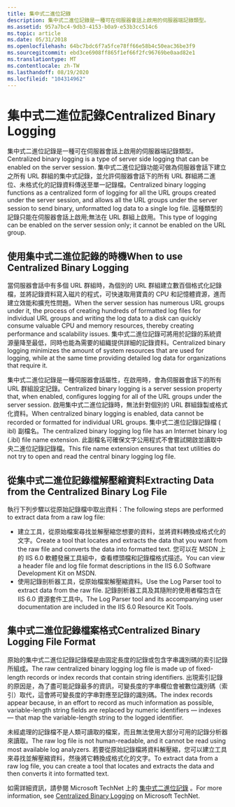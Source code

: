 ```yaml
---
title: 集中式二進位記錄
description: 集中式二進位記錄是一種可在伺服器會話上啟用的伺服器端記錄類型。
ms.assetid: 957a7bc4-9db3-4153-b0a9-e53b3cc514c6
ms.topic: article
ms.date: 05/31/2018
ms.openlocfilehash: 64bc7bdc6f7a5fce78ff66e58b4c50eac36be3f9
ms.sourcegitcommit: ebd3ce6908ff865f1ef66f2fc96769be0aad82e1
ms.translationtype: MT
ms.contentlocale: zh-TW
ms.lasthandoff: 08/19/2020
ms.locfileid: "104314962"
---
```

# <a name="centralized-binary-logging"></a><span data-ttu-id="40763-103">集中式二進位記錄</span><span class="sxs-lookup"><span data-stu-id="40763-103">Centralized Binary Logging</span></span>

<span data-ttu-id="40763-104">集中式二進位記錄是一種可在伺服器會話上啟用的伺服器端記錄類型。</span><span class="sxs-lookup"><span data-stu-id="40763-104">Centralized binary logging is a type of server side logging that can be enabled on the server session.</span></span> <span data-ttu-id="40763-105">集中式二進位記錄功能可做為伺服器會話下建立之所有 URL 群組的集中式記錄，並允許伺服器會話下的所有 URL 群組將二進位、未格式化的記錄資料傳送至單一記錄檔。</span><span class="sxs-lookup"><span data-stu-id="40763-105">Centralized binary logging functions as a centralized form of logging for all the URL groups created under the server session, and allows all the URL groups under the server session to send binary, unformatted log data to a single log file.</span></span> <span data-ttu-id="40763-106">這種類型的記錄只能在伺服器會話上啟用;無法在 URL 群組上啟用。</span><span class="sxs-lookup"><span data-stu-id="40763-106">This type of logging can be enabled on the server session only; it cannot be enabled on the URL group.</span></span>

## <a name="when-to-use-centralized-binary-logging"></a><span data-ttu-id="40763-107">使用集中式二進位記錄的時機</span><span class="sxs-lookup"><span data-stu-id="40763-107">When to use Centralized Binary Logging</span></span>

<span data-ttu-id="40763-108">當伺服器會話中有多個 URL 群組時，為個別的 URL 群組建立數百個格式化記錄檔，並將記錄資料寫入磁片的程式，可快速取用寶貴的 CPU 和記憶體資源，進而建立效能和擴充性問題。</span><span class="sxs-lookup"><span data-stu-id="40763-108">When the server session has numerous URL groups under it, the process of creating hundreds of formatted log files for individual URL groups and writing the log data to a disk can quickly consume valuable CPU and memory resources, thereby creating performance and scalability issues.</span></span> <span data-ttu-id="40763-109">集中式二進位記錄可將用於記錄的系統資源量降至最低，同時也能為需要的組織提供詳細的記錄資料。</span><span class="sxs-lookup"><span data-stu-id="40763-109">Centralized binary logging minimizes the amount of system resources that are used for logging, while at the same time providing detailed log data for organizations that require it.</span></span>

<span data-ttu-id="40763-110">集中式二進位記錄是一種伺服器會話屬性，在啟用時，會為伺服器會話下的所有 URL 群組設定記錄。</span><span class="sxs-lookup"><span data-stu-id="40763-110">Centralized binary logging is a server session property that, when enabled, configures logging for all of the URL groups under the server session.</span></span> <span data-ttu-id="40763-111">啟用集中式二進位記錄時，無法針對個別的 URL 群組錄製或格式化資料。</span><span class="sxs-lookup"><span data-stu-id="40763-111">When centralized binary logging is enabled, data cannot be recorded or formatted for individual URL groups.</span></span> <span data-ttu-id="40763-112">集中式二進位記錄記錄檔 ( ibl) 副檔名。</span><span class="sxs-lookup"><span data-stu-id="40763-112">The centralized binary logging log file has an Internet binary log (.ibl) file name extension.</span></span> <span data-ttu-id="40763-113">此副檔名可確保文字公用程式不會嘗試開啟並讀取中央二進位記錄記錄檔。</span><span class="sxs-lookup"><span data-stu-id="40763-113">This file name extension ensures that text utilities do not try to open and read the central binary logging log file.</span></span>

## <a name="extracting-data-from-the-centralized-binary-log-file"></a><span data-ttu-id="40763-114">從集中式二進位記錄檔解壓縮資料</span><span class="sxs-lookup"><span data-stu-id="40763-114">Extracting Data from the Centralized Binary Log File</span></span>

<span data-ttu-id="40763-115">執行下列步驟以從原始記錄檔中取出資料：</span><span class="sxs-lookup"><span data-stu-id="40763-115">The following steps are performed to extract data from a raw log file:</span></span>

-   <span data-ttu-id="40763-116">建立工具，從原始檔案尋找並解壓縮您想要的資料，並將資料轉換成格式化的文字。</span><span class="sxs-lookup"><span data-stu-id="40763-116">Create a tool that locates and extracts the data that you want from the raw file and converts the data into formatted text.</span></span> <span data-ttu-id="40763-117">您可以在 MSDN 上的 IIS 6.0 軟體發展工具組中，查看標頭檔和記錄檔格式描述。</span><span class="sxs-lookup"><span data-stu-id="40763-117">You can view a header file and log file format descriptions in the IIS 6.0 Software Development Kit on MSDN.</span></span>
-   <span data-ttu-id="40763-118">使用記錄剖析器工具，從原始檔案解壓縮資料。</span><span class="sxs-lookup"><span data-stu-id="40763-118">Use the Log Parser tool to extract data from the raw file.</span></span> <span data-ttu-id="40763-119">記錄剖析器工具及其隨附的使用者檔包含在 IIS 6.0 資源套件工具中。</span><span class="sxs-lookup"><span data-stu-id="40763-119">The Log Parser tool and its accompanying user documentation are included in the IIS 6.0 Resource Kit Tools.</span></span>

## <a name="centralized-binary-logging-file-format"></a><span data-ttu-id="40763-120">集中式二進位記錄檔案格式</span><span class="sxs-lookup"><span data-stu-id="40763-120">Centralized Binary Logging File Format</span></span>

<span data-ttu-id="40763-121">原始的集中式二進位記錄記錄檔是由固定長度的記錄或包含字串識別碼的索引記錄所組成。</span><span class="sxs-lookup"><span data-stu-id="40763-121">The raw centralized binary logging log file is made up of fixed-length records or index records that contain string identifiers.</span></span> <span data-ttu-id="40763-122">出現索引記錄的原因是，為了盡可能記錄最多的資訊，可變長度的字串欄位會被數位識別碼（索引）取代，這會將可變長度的字串對應至記錄的識別碼。</span><span class="sxs-lookup"><span data-stu-id="40763-122">The index records appear because, in an effort to record as much information as possible, variable-length string fields are replaced by numeric identifiers — indexes — that map the variable-length string to the logged identifier.</span></span>

<span data-ttu-id="40763-123">未經處理的記錄檔不是人類可讀取的檔案，而且無法使用大部分可用的記錄分析器來讀取。</span><span class="sxs-lookup"><span data-stu-id="40763-123">The raw log file is not human-readable, and it cannot be read using most available log analyzers.</span></span> <span data-ttu-id="40763-124">若要從原始記錄檔將資料解壓縮，您可以建立工具來尋找並解壓縮資料，然後將它轉換成格式化的文字。</span><span class="sxs-lookup"><span data-stu-id="40763-124">To extract data from a raw log file, you can create a tool that locates and extracts the data and then converts it into formatted text.</span></span>

<span data-ttu-id="40763-125">如需詳細資訊，請參閱 Microsoft TechNet 上的 [集中式二進位記錄](/previous-versions/windows/it-pro/windows-server-2003/cc758733(v=ws.10)) 。</span><span class="sxs-lookup"><span data-stu-id="40763-125">For more information, see [Centralized Binary Logging](/previous-versions/windows/it-pro/windows-server-2003/cc758733(v=ws.10)) on Microsoft TechNet.</span></span>

 

 